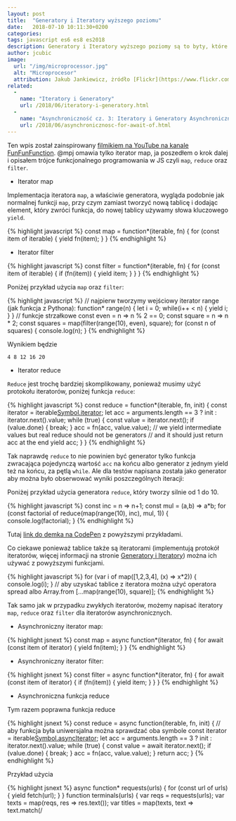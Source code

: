 ```yaml
---
layout: post
title:  "Generatory i Iteratory wyższego poziomu"
date:   2018-07-10 10:11:30+0200
categories:
tags: javascript es6 es8 es2018
description: Generatory i Iteratory wyższego poziomy są to byty, które służą tak jak funkcje wyżego poziomy do operowania na generatorach i iteratorach.
author: jcubic
image:
  url: "/img/microprocessor.jpg"
  alt: "Microprocesor"
  attribution: Jakub Jankiewicz, żródło [Flickr](https://www.flickr.com/photos/jcubic/12237986156), licencja [CC BY-SA](https://creativecommons.org/licenses/by-sa/2.0/)
related:
  -
    name: "Iteratory i Generatory"
    url: /2018/06/iteratory-i-generatory.html
  -
    name: "Asynchroniczność cz. 3: Iteratory i Generatory Asynchroniczne"
    url: /2018/06/asynchronicznosc-for-await-of.html
---
```


Ten wpis został zainspirowany
[filmikiem na YouTube na kanale FunFunFunction](https://www.youtube.com/watch?v=lGg43tcQ5x4).
@mpj omawia tylko iterator map, ja poszedłem o krok dalej i opisałem trójce funkcjonalnego
programowania w JS czyli `map`, `reduce` oraz `filter`.

<!-- more -->

* Iterator map

Implementacja iteratora `map`, a właściwie generatora, wygląda podobnie jak normalnej
funkcji `map`, przy czym zamiast tworzyć nową tablicę i dodając element, który zwróci
funkcja, do nowej tablicy używamy słowa kluczowego `yield`.

{% highlight javascript %}
const map = function*(iterable, fn) {
  for (const item of iterable) {
    yield fn(item);
  }
}
{% endhighlight %}

* Iterator filter

{% highlight javascript %}
const filter = function*(iterable, fn) {
  for (const item of iterable) {
    if (fn(item)) {
      yield item;
    }
  }
}
{% endhighlight %}


Poniżej przykład użycia `map` oraz `filter`:

{% highlight javascript %}
// najpierw tworzymy wejściowy iterator range (jak funkcja z Pythona):
function* range(n) {
  let i = 0;
  while(i++ < n) {
    yield i;
  }
}
// funkcje strzałkowe
const even = n => n % 2 == 0;
const square = n => n * 2;
const squares = map(filter(range(10), even), square);
for (const n of squares) {
  console.log(n);
}
{% endhighlight %}

Wynikiem będzie

```
4 8 12 16 20
```

* Iterator reduce

`Reduce` jest trochę bardziej skomplikowany, ponieważ musimy użyć protokołu iteratorów, poniżej funkcja `reduce`:

{% highlight javascript %}
const reduce = function*(iterable, fn, init) {
  const iterator = iterable[Symbol.iterator]();
  let acc = arguments.length == 3 ? init : iterator.next().value;
  while (true) {
    const value = iterator.next();
    if (value.done) {
      break;
    }
    acc = fn(acc, value.value);
    // we yield intermediate values but real reduce should not be generators
    // and it should just return acc at the end
    yield acc;
  }
}
{% endhighlight %}

Tak naprawdę `reduce` to nie powinien być generator tylko funkcja zwracająca pojedynczą wartość `acc` na końcu albo
generator z jednym yield też na końcu, za pętlą `while`. Ale dla testów napisana została jako generator aby można
było obserwować wyniki poszczególnych iteracji:

Poniżej przykład użycia generatora `reduce`, który tworzy silnie od 1 do 10.

{% highlight javascript %}
const inc = n => n+1;
const mul = (a,b) => a*b;
for (const factorial of reduce(map(range(10), inc), mul, 1)) {
  console.log(factorial);
}
{% endhighlight %}

Tutaj [link do demka na CodePen](https://codepen.io/jcubic/pen/OEpowJ?editors=0011) z powyższymi przykładami.

Co ciekawe ponieważ tablice także są iteratorami (implementują protokół iteratorów, więcej informacji na stronie
[Generatory i Iteratory](/2018/06/iteratory-i-generatory.html)) można ich używać z powyższymi funkcjami.

{% highlight javascript %}
for (var i of map([1,2,3,4], (x) => x*2)) {
    console.log(i);
}
// aby uzyskać tablice z iteratora można użyć operatora spread albo Array.from
[...map(range(10), square)];
{% endhighlight %}

Tak samo jak w przypadku zwykłych iteratorów, możemy napisać iteratory `map`, `reduce` oraz `filter` dla iteratorów
asynchronicznych.

* Asynchroniczny iterator map:

{% highlight jsnext %}
const map = async function*(iterator, fn) {
  for await (const item of iterator) {
    yield fn(item);
  }
}
{% endhighlight %}


* Asynchroniczny iterator filter:

{% highlight jsnext %}
const filter = async function*(iterator, fn) {
  for await (const item of iterator) {
    if (fn(item)) {
      yield item;
    }
  }
}
{% endhighlight %}

* Asynchroniczna funkcja reduce

Tym razem poprawna funkcja reduce

{% highlight jsnext %}
const reduce = async function(iterable, fn, init) {
    // aby funkcja była uniwersjalna można sprawdzać oba symbole
    const iterator = iterable[Symbol.asyncIterator]();
    let acc = arguments.length == 3 ? init : iterator.next().value;
    while (true) {
        const value = await iterator.next();
        if (value.done) {
            break;
        }
        acc = fn(acc, value.value);
    }
    return acc;
}
{% endhighlight %}

Przykład użycia

{% highlight jsnext %}
async function* requests(urls) {
    for (const url of urls) {
        yield fetch(url);
    }
}
function terminals(urls) {
    var reqs = requests(urls);
    var texts = map(reqs, res => res.text());
    var titles = map(texts, text => text.match(/<title>([^<]+)<\/title>/)[1]);
    return filter(titles, title => title.match(/terminal/i));
}
function concat_first(acc, title) {
    return (acc ? acc + ' ' : '') + title.split(' ')[0];
}
(async () => {
    var urls = [
        'https://jcubic.pl',
        'https://terminal.jcubic.pl',
        'https://jcubic.github.io/git/'
    ];
    for await (const title of terminals(urls)) {
        console.log(title);
    }
    console.log(await reduce(terminals(urls), concat_first, ''));
})();
{% endhighlight %}

Aby można było skorzystać z iteratora dwa razy, zapisano nasze transformacje wewnątrz funkcji `terminals`.

Na koniec [demko do części asynchronicznej](http://jsbin.com/jemexagezo/edit?js,console),
tym razem na jsBin ponieważ parser JavaScript, który jest na CodePen, nie lubi
asynchronicznych generatorów :(

Ostatnio na [JavaScript Weekly](https://javascriptweekly.com/) (newsletterze dotyczącym
języka JavaScript, który polecam), pojawił się link do biblioteki
[axax](https://github.com/jamiemccrindle/axax), która udostępnia m.i. funkcja omawiane w
tym wpisie, które działają dla obu typów iteratorów.
